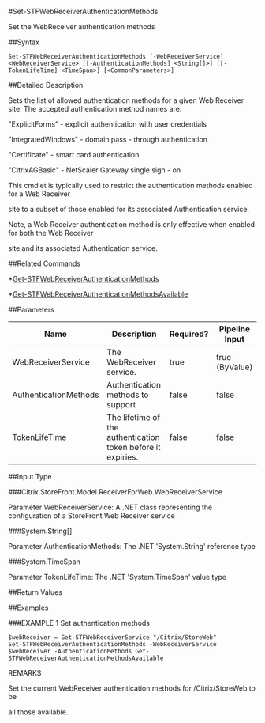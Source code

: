 #Set-STFWebReceiverAuthenticationMethods
Set the WebReceiver authentication methods
##Syntax
```Set-STFWebReceiverAuthenticationMethods [-WebReceiverService] <WebReceiverService> [[-AuthenticationMethods] <String[]>] [[-TokenLifeTime] <TimeSpan>] [<CommonParameters>]
```
##Detailed Description
Sets the list of allowed authentication methods for a given Web Receiver site. The accepted authentication method names are:
"ExplicitForms" - explicit authentication with user credentials
"IntegratedWindows" - domain pass - through authentication
"Certificate" - smart card authentication
"CitrixAGBasic" - NetScaler Gateway single sign - on
This cmdlet is typically used to restrict the authentication methods enabled for a Web Receiver
site to a subset of those enabled for its associated Authentication service.
Note, a Web Receiver authentication method is only effective when enabled for both the Web Receiver
site and its associated Authentication service.
##Related Commands
*[Get-STFWebReceiverAuthenticationMethods](Get-STFWebReceiverAuthenticationMethods)
*[Get-STFWebReceiverAuthenticationMethodsAvailable](Get-STFWebReceiverAuthenticationMethodsAvailable)
##Parameters
|Name|Description|Required?|Pipeline Input||--|--|--|--||WebReceiverService|The WebReceiver service.|true|true (ByValue)||AuthenticationMethods|Authentication methods to support|false|false||TokenLifeTime|The lifetime of the authentication token before it expiries.|false|false|##Input Type
###Citrix.StoreFront.Model.ReceiverForWeb.WebReceiverService
Parameter WebReceiverService: A .NET class representing the configuration of a StoreFront Web Receiver service
###System.String[]
Parameter AuthenticationMethods: The .NET 'System.String' reference type
###System.TimeSpan
Parameter TokenLifeTime: The .NET 'System.TimeSpan' value type
##Return Values
##Examples
###EXAMPLE 1 Set authentication methods
```$webReceiver = Get-STFWebReceiverService "/Citrix/StoreWeb"
Set-STFWebReceiverAuthenticationMethods -WebReceiverService $webReceiver -AuthenticationMethods Get-STFWebReceiverAuthenticationMethodsAvailable
```
REMARKS
Set the current WebReceiver authentication methods for /Citrix/StoreWeb to be
all those available.
